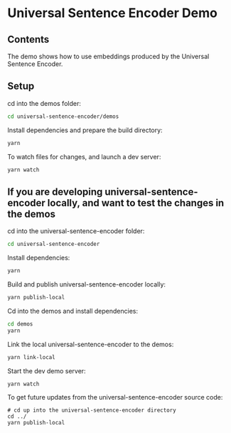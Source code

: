 # Universal Sentence Encoder Demo

## Contents

The demo shows how to use embeddings produced by the Universal Sentence Encoder.

## Setup

cd into the demos folder:

```sh
cd universal-sentence-encoder/demos
```

Install dependencies and prepare the build directory:

```sh
yarn
```

To watch files for changes, and launch a dev server:

```sh
yarn watch
```

## If you are developing universal-sentence-encoder locally, and want to test the changes in the demos

cd into the universal-sentence-encoder folder:
```sh
cd universal-sentence-encoder
```

Install dependencies:
```sh
yarn
```

Build and publish universal-sentence-encoder locally:
```sh
yarn publish-local
```

Cd into the demos and install dependencies:

```sh
cd demos
yarn
```

Link the local universal-sentence-encoder to the demos:
```sh
yarn link-local
```

Start the dev demo server:
```sh
yarn watch
```

To get future updates from the universal-sentence-encoder source code:
```
# cd up into the universal-sentence-encoder directory
cd ../
yarn publish-local
```
